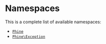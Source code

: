 Namespaces
==========

This is a complete list of available namespaces:

- [`Phine`](Phine)
- [`Phine\Exception`](Phine/Exception)
